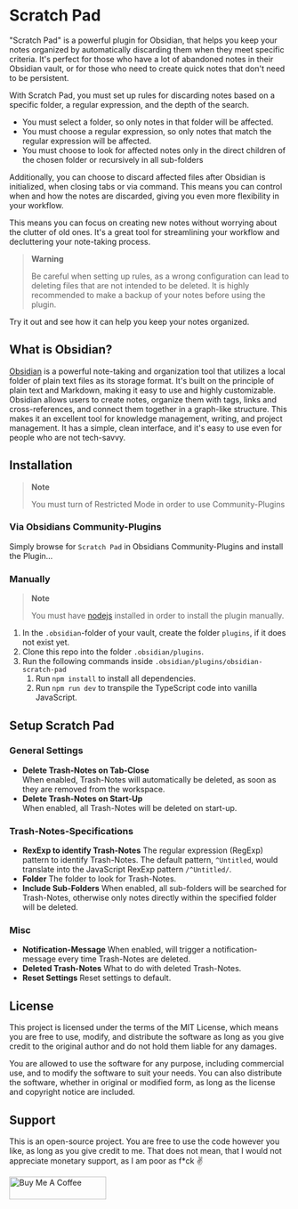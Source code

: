 # Scratch Pad

"Scratch Pad" is a powerful plugin for Obsidian, that helps you keep your notes organized by automatically discarding them when they meet specific criteria. It's perfect for those who have a lot of abandoned notes in their Obsidian vault, or for those who need to create quick notes that don't need to be persistent.

With Scratch Pad, you must set up rules for discarding notes based on a specific folder, a regular expression, and the depth of the search.

-   You must select a folder, so only notes in that folder will be affected.
-   You must choose a regular expression, so only notes that match the regular expression will be affected.
-   You must choose to look for affected notes only in the direct children of the chosen folder or recursively in all sub-folders

Additionally, you can choose to discard affected files after Obsidian is initialized, when closing tabs or via command. This means you can control when and how the notes are discarded, giving you even more flexibility in your workflow.

This means you can focus on creating new notes without worrying about the clutter of old ones. It's a great tool for streamlining your workflow and decluttering your note-taking process.

> **Warning**
>
> Be careful when setting up rules, as a wrong configuration can lead to deleting files that are not intended to be deleted. It is highly recommended to make a backup of your notes before using the plugin.

Try it out and see how it can help you keep your notes organized.

## What is Obsidian?

[Obsidian](https://obsidian.md) is a powerful note-taking and organization tool that utilizes a local folder of plain text files as its storage format. It's built on the principle of plain text and Markdown, making it easy to use and highly customizable. Obsidian allows users to create notes, organize them with tags, links and cross-references, and connect them together in a graph-like structure. This makes it an excellent tool for knowledge management, writing, and project management. It has a simple, clean interface, and it's easy to use even for people who are not tech-savvy.

## Installation

> **Note**
>
> You must turn of Restricted Mode in order to use Community-Plugins

### Via Obsidians Community-Plugins

Simply browse for `Scratch Pad` in Obsidians Community-Plugins and install the Plugin…

### Manually

> **Note**
>
> You must have [nodejs](https://nodejs.org/en/download/) installed in order to install the plugin manually.

1. In the `.obsidian`-folder of your vault, create the folder `plugins`, if it does not exist yet.
2. Clone this repo into the folder `.obsidian/plugins`.
3. Run the following commands inside `.obsidian/plugins/obsidian-scratch-pad`
    1. Run `npm install` to install all dependencies.
    2. Run `npm run dev` to transpile the TypeScript code into vanilla JavaScript.

## Setup Scratch Pad

### General Settings

-   **Delete Trash-Notes on Tab-Close**  
    When enabled, Trash-Notes will automatically be deleted, as soon as they are removed from the workspace.
-   **Delete Trash-Notes on Start-Up**  
    When enabled, all Trash-Notes will be deleted on start-up.

### Trash-Notes-Specifications

-   **RexExp to identify Trash-Notes**
    The regular expression (RegExp) pattern to identify Trash-Notes. The default pattern, `^Untitled`, would translate into the JavaScript RexExp pattern `/^Untitled/`.
-   **Folder**
    The folder to look for Trash-Notes.
-   **Include Sub-Folders**
    When enabled, all sub-folders will be searched for Trash-Notes, otherwise only notes directly within the specified folder will be deleted.

### Misc

-   **Notification-Message**
    When enabled, will trigger a notification-message every time Trash-Notes are deleted.
-   **Deleted Trash-Notes**
    What to do with deleted Trash-Notes.
-   **Reset Settings**
    Reset settings to default.

## License

This project is licensed under the terms of the MIT License, which means you are free to use, modify, and distribute the software as long as you give credit to the original author and do not hold them liable for any damages.

You are allowed to use the software for any purpose, including commercial use, and to modify the software to suit your needs. You can also distribute the software, whether in original or modified form, as long as the license and copyright notice are included.

## Support

This is an open-source project. You are free to use the code however you like, as long as you give credit to me. That does not mean, that I would not appreciate monetary support, as I am poor as f\*ck ✌

<a href="https://www.buymeacoffee.com/ocubist" target="_blank"><img src="https://cdn.buymeacoffee.com/buttons/default-orange.png" alt="Buy Me A Coffee" height="41" width="174"></a>
